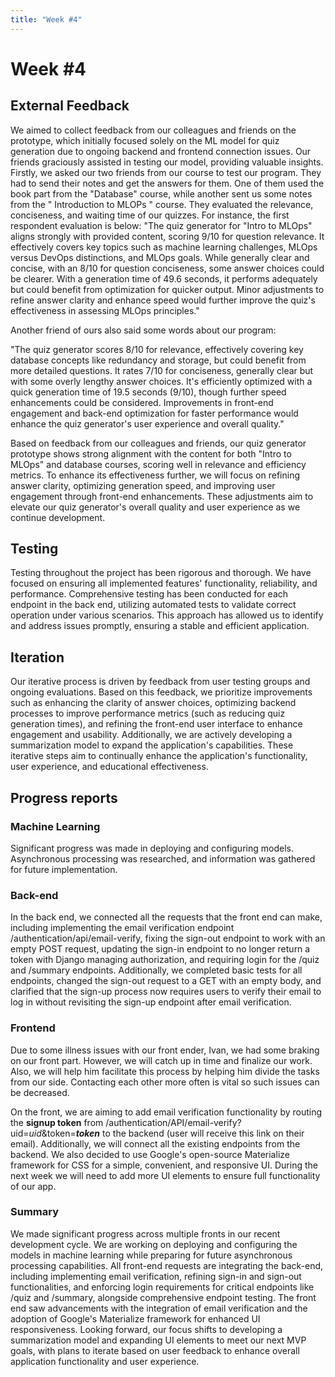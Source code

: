 ```yaml
---
title: "Week #4"
---
```

# **Week #4**

## **External Feedback**

We aimed to collect feedback from our colleagues and friends on the prototype, which initially focused solely on the ML model for quiz generation due to ongoing backend and frontend connection issues. Our friends graciously assisted in testing our model, providing valuable insights.
Firstly, we asked our two friends from our course to test our program. They had to send their notes and get the answers for them. One of them used the book part from the "Database" course, while another sent us some notes from the " Introduction to MLOPs " course. They evaluated the relevance, conciseness, and waiting time of our quizzes.
For instance, the first respondent evaluation is below:
"The quiz generator for "Intro to MLOps" aligns strongly with provided content, scoring 9/10 for question relevance. It effectively covers key topics such as machine learning challenges, MLOps versus DevOps distinctions, and MLOps goals. While generally clear and concise, with an 8/10 for question conciseness, some answer choices could be clearer. With a generation time of 49.6 seconds, it performs adequately but could benefit from optimization for quicker output. Minor adjustments to refine answer clarity and enhance speed would further improve the quiz's effectiveness in assessing MLOps principles."

Another friend of ours also said some words about our program:

"The quiz generator scores 8/10 for relevance, effectively covering key database concepts like redundancy and storage, but could benefit from more detailed questions. It rates 7/10 for conciseness, generally clear but with some overly lengthy answer choices. It's efficiently optimized with a quick generation time of 19.5 seconds (9/10), though further speed enhancements could be considered. Improvements in front-end engagement and back-end optimization for faster performance would enhance the quiz generator's user experience and overall quality."


Based on feedback from our colleagues and friends, our quiz generator prototype shows strong alignment with the content for both "Intro to MLOps" and database courses, scoring well in relevance and efficiency metrics. To enhance its effectiveness further, we will focus on refining answer clarity, optimizing generation speed, and improving user engagement through front-end enhancements. These adjustments aim to elevate our quiz generator's overall quality and user experience as we continue development.

## **Testing**
Testing throughout the project has been rigorous and thorough. We have focused on ensuring all implemented features' functionality, reliability, and performance. Comprehensive testing has been conducted for each endpoint in the back end, utilizing automated tests to validate correct operation under various scenarios. This approach has allowed us to identify and address issues promptly, ensuring a stable and efficient application.

## **Iteration**
Our iterative process is driven by feedback from user testing groups and ongoing evaluations. Based on this feedback, we prioritize improvements such as enhancing the clarity of answer choices, optimizing backend processes to improve performance metrics (such as reducing quiz generation times), and refining the front-end user interface to enhance engagement and usability. Additionally, we are actively developing a summarization model to expand the application's capabilities. These iterative steps aim to continually enhance the application's functionality, user experience, and educational effectiveness.


## **Progress reports**  

### Machine Learning
Significant progress was made in deploying and configuring models. Asynchronous processing was researched, and information was gathered for future implementation.

### Back-end
In the back end, we connected all the requests that the front end can make, including implementing the email verification endpoint /authentication/api/email-verify, fixing the sign-out endpoint to work with an empty POST request, updating the sign-in endpoint to no longer return a token with Django managing authorization, and requiring login for the /quiz and /summary endpoints. Additionally, we completed basic tests for all endpoints, changed the sign-out request to a GET with an empty body, and clarified that the sign-up process now requires users to verify their email to log in without revisiting the sign-up endpoint after email verification.

### Frontend
Due to some illness issues with our front ender, Ivan, we had some braking on our front part. However, we will catch up in time and finalize our work. Also, we will help him facilitate this process by helping him divide the tasks from our side. Contacting each other more often is vital so such issues can be decreased.

On the front, we are aiming to add email verification functionality by routing the **signup token** from /authentication/API/email-verify?uid=*uid*&token=***token*** to the backend (user will receive this link on their email). Additionally, we will connect all the existing endpoints from the backend. We also decided to use Google's open-source Materialize framework for CSS for a simple, convenient, and responsive UI. During the next week we will need to add more UI elements to ensure full functionality of our app.

### Summary
We made significant progress across multiple fronts in our recent development cycle. We are working on deploying and configuring the models in machine learning while preparing for future asynchronous processing capabilities. All front-end requests are integrating the back-end, including implementing email verification, refining sign-in and sign-out functionalities, and enforcing login requirements for critical endpoints like /quiz and /summary, alongside comprehensive endpoint testing. The front end saw advancements with the integration of email verification and the adoption of Google's Materialize framework for enhanced UI responsiveness. Looking forward, our focus shifts to developing a summarization model and expanding UI elements to meet our next MVP goals, with plans to iterate based on user feedback to enhance overall application functionality and user experience.